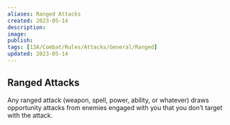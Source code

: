 ```yaml
---
aliases: Ranged Attacks
created: 2023-05-14
description: 
image: 
publish: 
tags: [13A/Combat/Rules/Attacks/General/Ranged]
updated: 2023-05-14
---
```


## Ranged Attacks

Any ranged attack (weapon, spell, power, ability, or whatever) draws opportunity attacks from enemies engaged with you that you don’t target with the attack.